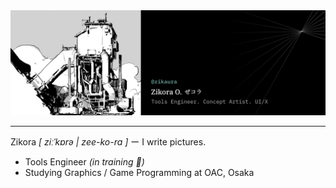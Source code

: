<img src="banner.png">

---

Zikora *[ ziːˈkɒrə | zee-ko-ra ]*
ー I write pictures.

- Tools Engineer *(in training 🔨)*
- Studying Graphics / Game Programming at OAC,  Osaka 
